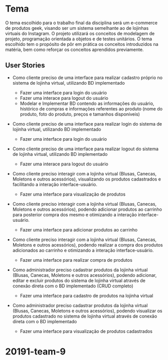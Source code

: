 # Tema

O tema escolhido para o trabalho final da disciplina será um e-commerce de produtos geek, visando ser um sistema semelhante ao de lojinhas virtuais do Instagram. O projeto utilizará os conceitos de modelagem de projeto, programação orientada a objetos e de testes unitários. O tema escolhido tem o propósito de pôr em prática os conceitos introduzidos na matéria, bem como reforçar os conceitos aprendidos previamente.

## User Stories
 -  Como cliente preciso de uma interface para realizar cadastro próprio no sistema de lojinha virtual, utilizando BD implementado
	- Fazer uma interface para login do usuário
	- Fazer uma interace para logout do usuário
	- Modelar e Implementar BD contendo as informações do usuário, histórico de compras e informações referentes ao produto (nome do produto, foto do produto, preços e tamanhos disponíveis)

 -  Como cliente preciso de uma interface para realizar login do sistema de lojinha virtual, utilizando BD implementado
	- Fazer uma interface para login do usuário
 
-  Como cliente preciso de uma interface para realizar logout do sistema de lojinha virtual, utilizando BD implementado
	- Fazer uma interace para logout do usuário

 -  Como cliente preciso interagir com a lojinha virtual (Blusas, Canecas, Moletons e outros acessórios), visualizando os produtos cadastrados e facilitando a interação interface-usuário.
	- Fazer uma interface para visualização de produtos

-  Como cliente preciso interagir com a lojinha virtual (Blusas, Canecas, Moletons e outros acessórios), podendo adicionar produtos ao carrinho para posterior compra dos mesmo e otimizando a interação interface-usuário.
	- Fazer uma interface para adicionar produtos ao carrinho

-  Como cliente preciso interagir com a lojinha virtual (Blusas, Canecas, Moletons e outros acessórios), podendo realizar a compra dos produtos adicionados ao carrinho e otimizando a interação interface-usuário.
	- Fazer uma interface para realizar compra de produtos

-  Como administrador preciso cadastrar produtos da lojinha virtual (Blusas, Canecas, Moletons e outros acessórios), podendo adicionar, editar e excluir produtos do sistema de lojinha virtual através de conexão direta com o BD implementado (CRUD completo) 
	- Fazer uma interface para cadastro de produtos na lojinha virtual

-  Como administrador preciso cadastrar produtos da lojinha virtual (Blusas, Canecas, Moletons e outros acessórios), podendo visualizar os produtos cadastrado no sistema de lojinha virtual através de conexão direta com o BD implementado
	- Fazer uma interface para visualização de produtos cadastrados

# 20191-team-9
